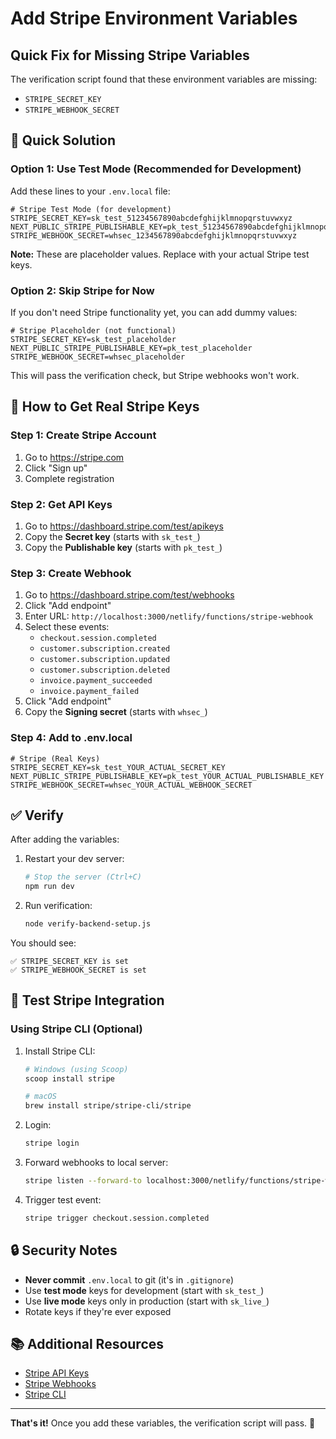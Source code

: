 # Add Stripe Environment Variables

## Quick Fix for Missing Stripe Variables

The verification script found that these environment variables are missing:
- `STRIPE_SECRET_KEY`
- `STRIPE_WEBHOOK_SECRET`

## 🚀 Quick Solution

### Option 1: Use Test Mode (Recommended for Development)

Add these lines to your `.env.local` file:

```env
# Stripe Test Mode (for development)
STRIPE_SECRET_KEY=sk_test_51234567890abcdefghijklmnopqrstuvwxyz
NEXT_PUBLIC_STRIPE_PUBLISHABLE_KEY=pk_test_51234567890abcdefghijklmnopqrstuvwxyz
STRIPE_WEBHOOK_SECRET=whsec_1234567890abcdefghijklmnopqrstuvwxyz
```

**Note:** These are placeholder values. Replace with your actual Stripe test keys.

### Option 2: Skip Stripe for Now

If you don't need Stripe functionality yet, you can add dummy values:

```env
# Stripe Placeholder (not functional)
STRIPE_SECRET_KEY=sk_test_placeholder
NEXT_PUBLIC_STRIPE_PUBLISHABLE_KEY=pk_test_placeholder
STRIPE_WEBHOOK_SECRET=whsec_placeholder
```

This will pass the verification check, but Stripe webhooks won't work.

## 📝 How to Get Real Stripe Keys

### Step 1: Create Stripe Account

1. Go to https://stripe.com
2. Click "Sign up"
3. Complete registration

### Step 2: Get API Keys

1. Go to https://dashboard.stripe.com/test/apikeys
2. Copy the **Secret key** (starts with `sk_test_`)
3. Copy the **Publishable key** (starts with `pk_test_`)

### Step 3: Create Webhook

1. Go to https://dashboard.stripe.com/test/webhooks
2. Click "Add endpoint"
3. Enter URL: `http://localhost:3000/netlify/functions/stripe-webhook`
4. Select these events:
   - `checkout.session.completed`
   - `customer.subscription.created`
   - `customer.subscription.updated`
   - `customer.subscription.deleted`
   - `invoice.payment_succeeded`
   - `invoice.payment_failed`
5. Click "Add endpoint"
6. Copy the **Signing secret** (starts with `whsec_`)

### Step 4: Add to .env.local

```env
# Stripe (Real Keys)
STRIPE_SECRET_KEY=sk_test_YOUR_ACTUAL_SECRET_KEY
NEXT_PUBLIC_STRIPE_PUBLISHABLE_KEY=pk_test_YOUR_ACTUAL_PUBLISHABLE_KEY
STRIPE_WEBHOOK_SECRET=whsec_YOUR_ACTUAL_WEBHOOK_SECRET
```

## ✅ Verify

After adding the variables:

1. Restart your dev server:
   ```bash
   # Stop the server (Ctrl+C)
   npm run dev
   ```

2. Run verification:
   ```bash
   node verify-backend-setup.js
   ```

You should see:
```
✅ STRIPE_SECRET_KEY is set
✅ STRIPE_WEBHOOK_SECRET is set
```

## 🧪 Test Stripe Integration

### Using Stripe CLI (Optional)

1. Install Stripe CLI:
   ```bash
   # Windows (using Scoop)
   scoop install stripe
   
   # macOS
   brew install stripe/stripe-cli/stripe
   ```

2. Login:
   ```bash
   stripe login
   ```

3. Forward webhooks to local server:
   ```bash
   stripe listen --forward-to localhost:3000/netlify/functions/stripe-webhook
   ```

4. Trigger test event:
   ```bash
   stripe trigger checkout.session.completed
   ```

## 🔒 Security Notes

- **Never commit** `.env.local` to git (it's in `.gitignore`)
- Use **test mode** keys for development (start with `sk_test_`)
- Use **live mode** keys only in production (start with `sk_live_`)
- Rotate keys if they're ever exposed

## 📚 Additional Resources

- [Stripe API Keys](https://stripe.com/docs/keys)
- [Stripe Webhooks](https://stripe.com/docs/webhooks)
- [Stripe CLI](https://stripe.com/docs/stripe-cli)

---

**That's it!** Once you add these variables, the verification script will pass. 🎉
